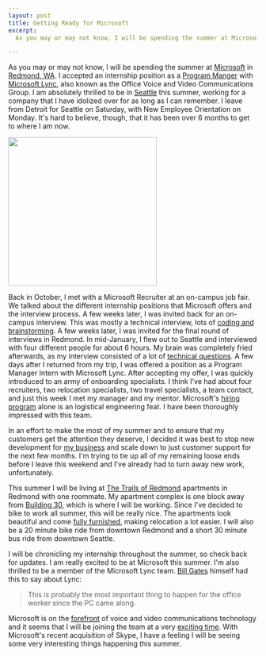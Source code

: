 ```yaml
--- 
layout: post
title: Getting Ready for Microsoft
excerpt: 
  As you may or may not know, I will be spending the summer at Microsoft in Redmond, WA. I accepted an internship position as a Program Manger with Microsoft Lync, also known as the Office Voice and Video Communications Group. I am absolutely thrilled to be in Seattle this summer, working for a company that I have idolized over for as long as I can remember. I leave from Detroit for Seattle on Saturday, with New Employee Orientation on Monday. It's hard to believe, though, that it has been over 6 months to get to where I am now.

---
```

As you may or may not know, I will be spending the summer at <a href="http://www.microsoft.com/en-us/default.aspx" target="_blank">Microsoft</a> in <a href="http://www.microsoft.com/presspass/gallery/campus.mspx" target="_blank">Redmond, WA</a>. I accepted an internship position as a <a href="http://careers.microsoft.com/careers/en/us/collegeinternships.aspx" target="_blank">Program Manger</a> with <a href="http://lync.microsoft.com/en-us/Pages/default.aspx" target="_blank">Microsoft Lync</a>, also known as the Office Voice and Video Communications Group. I am absolutely thrilled to be in <a href="http://www.seattle.gov/living/" target="_blank">Seattle</a> this summer, working for a company that I have idolized over for as long as I can remember. I leave from Detroit for Seattle on Saturday, with New Employee Orientation on Monday. It's hard to believe, though, that it has been over 6 months to get to where I am now.

<a href="http://mbmccormick.com/images/2011/05/IMG_0703.jpg">
<img src="http://mbmccormick.com/images/2011/05/IMG_0703.jpg" class="alignRight" width="300" />
</a>

Back in October, I met with a Microsoft Recruiter at an on-campus job fair. We talked about the different internship positions that Microsoft offers and the interview process. A few weeks later, I was invited back for an on-campus interview. This was mostly a technical interview, lots of <a href="http://www.amazon.com/Programming-Interviews-Exposed-Secrets-Landing/dp/0471383562" target="_blank">coding and brainstorming</a>. A few weeks later, I was invited for the final round of interviews in Redmond. In mid-January, I flew out to Seattle and interviewed with four different people for about 6 hours. My brain was completely fried afterwards, as my interview consisted of a lot of <a href="http://microsoftfeed.com/2010/80-cool-microsoft-interview-questions/" target="_blank">technical questions</a>. A few days after I returned from my trip, I was offered a position as a Program Manager Intern with Microsoft Lync. After accepting my offer, I was quickly introduced to an army of onboarding specialists. I think I've had about four recruiters, two relocation specialists, two travel specialists, a team contact, and just this week I met my manager and my mentor. Microsoft's <a href="http://en.wikipedia.org/wiki/Microsoft_interview" target="_blank">hiring program</a> alone is an logistical engineering feat. I have been thoroughly impressed with this team.

In an effort to make the most of my summer and to ensure that my customers get the attention they deserve, I decided it was best to stop new development for <a href="http://www.mccormicktechnologies.com" target="_blank">my business</a> and scale down to just customer support for the next few months. I'm trying to tie up all of my remaining loose ends before I leave this weekend and I've already had to turn away new work, unfortunately.

This summer I will be living at <a href="http://www.breproperties.com/community/?property_code=pnw1243" target="_blank">The Trails of Redmond</a> apartments in Redmond with one roommate. My apartment complex is one block away from <a href="https://foursquare.com/venue/252432" target="_blank">Building 30</a>, which is where I will be working. Since I've decided to bike to work all summer, this will be really nice. The apartments look beautiful and come <a href="http://www.aboda.com/corporate_housing/property/Trails_of_Redmond" target="_blank">fully furnished</a>, making relocation a lot easier. I will also be a 20 minute bike ride from downtown Redmond and a short 30 minute bus ride from downtown Seattle.

I will be chronicling my internship throughout the summer, so check back for updates. I am really excited to be at Microsoft this summer. I'm also thrilled to be a member of the Microsoft Lync team. <a href="http://en.wikipedia.org/wiki/Bill_Gates" target="_blank">Bill Gates</a> himself had this to say about Lync:

<blockquote>
<p>This is probably the most important thing to happen for the office worker since the PC came along.</p>
</blockquote>

Microsoft is on the <a href="http://www.infoworld.com/d/applications/microsoft-lync-2010-unified-communications-comes-age-442" target="_blank">forefront</a> of voice and video communications technology and it seems that I will be joining the team at a very <a href="http://online.wsj.com/article/SB10001424052748703730804576314854222820260.html" target="_blank">exciting time</a>. With Microsoft's recent acquisition of Skype, I have a feeling I will be  seeing some very interesting things happening this summer.
